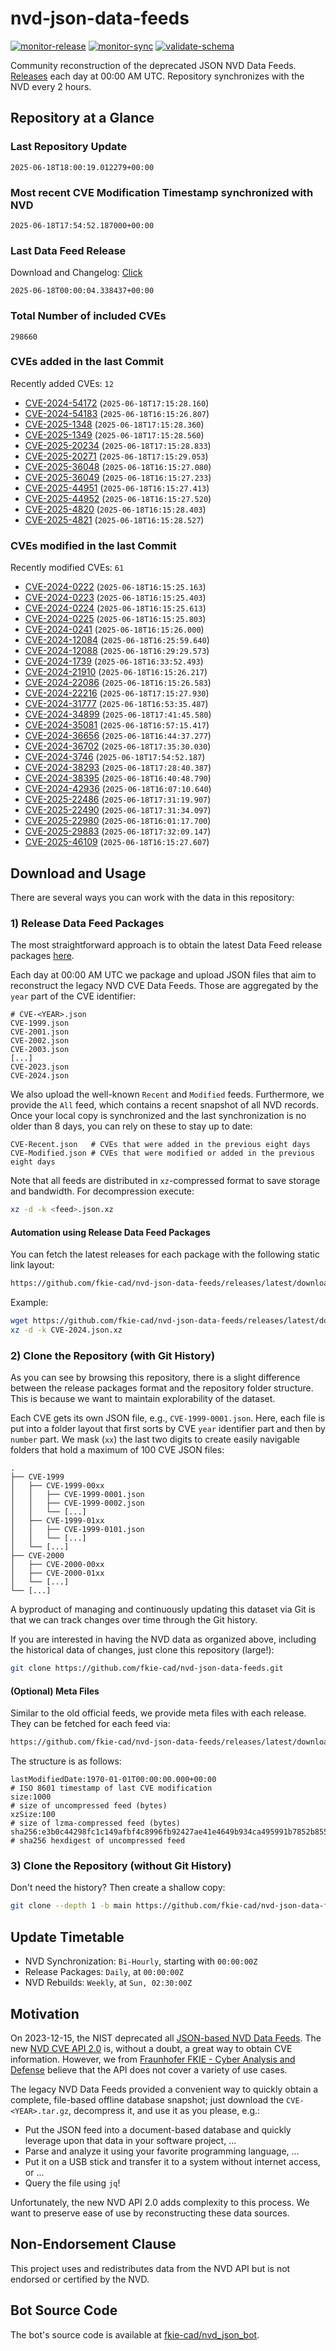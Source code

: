 # nvd-json-data-feeds

[![monitor-release](https://github.com/fkie-cad/nvd-json-data-feeds/actions/workflows/monitor_release.yml/badge.svg)](https://github.com/fkie-cad/nvd-json-data-feeds/actions/workflows/monitor_release.yml)
[![monitor-sync](https://github.com/fkie-cad/nvd-json-data-feeds/actions/workflows/monitor_sync.yml/badge.svg)](https://github.com/fkie-cad/nvd-json-data-feeds/actions/workflows/monitor_sync.yml)
[![validate-schema](https://github.com/fkie-cad/nvd-json-data-feeds/actions/workflows/validate_schema.yml/badge.svg)](https://github.com/fkie-cad/nvd-json-data-feeds/actions/workflows/validate_schema.yml)

Community reconstruction of the deprecated JSON NVD Data Feeds.
[Releases](https://github.com/fkie-cad/nvd-json-data-feeds/releases/latest) each day at 00:00 AM UTC.
Repository synchronizes with the NVD every 2 hours.

## Repository at a Glance

### Last Repository Update

```plain
2025-06-18T18:00:19.012279+00:00
```

### Most recent CVE Modification Timestamp synchronized with NVD

```plain
2025-06-18T17:54:52.187000+00:00
```

### Last Data Feed Release

Download and Changelog: [Click](https://github.com/fkie-cad/nvd-json-data-feeds/releases/latest)

```plain
2025-06-18T00:00:04.338437+00:00
```

### Total Number of included CVEs

```plain
298660
```

### CVEs added in the last Commit

Recently added CVEs: `12`

- [CVE-2024-54172](CVE-2024/CVE-2024-541xx/CVE-2024-54172.json) (`2025-06-18T17:15:28.160`)
- [CVE-2024-54183](CVE-2024/CVE-2024-541xx/CVE-2024-54183.json) (`2025-06-18T16:15:26.807`)
- [CVE-2025-1348](CVE-2025/CVE-2025-13xx/CVE-2025-1348.json) (`2025-06-18T17:15:28.360`)
- [CVE-2025-1349](CVE-2025/CVE-2025-13xx/CVE-2025-1349.json) (`2025-06-18T17:15:28.560`)
- [CVE-2025-20234](CVE-2025/CVE-2025-202xx/CVE-2025-20234.json) (`2025-06-18T17:15:28.833`)
- [CVE-2025-20271](CVE-2025/CVE-2025-202xx/CVE-2025-20271.json) (`2025-06-18T17:15:29.053`)
- [CVE-2025-36048](CVE-2025/CVE-2025-360xx/CVE-2025-36048.json) (`2025-06-18T16:15:27.080`)
- [CVE-2025-36049](CVE-2025/CVE-2025-360xx/CVE-2025-36049.json) (`2025-06-18T16:15:27.233`)
- [CVE-2025-44951](CVE-2025/CVE-2025-449xx/CVE-2025-44951.json) (`2025-06-18T16:15:27.413`)
- [CVE-2025-44952](CVE-2025/CVE-2025-449xx/CVE-2025-44952.json) (`2025-06-18T16:15:27.520`)
- [CVE-2025-4820](CVE-2025/CVE-2025-48xx/CVE-2025-4820.json) (`2025-06-18T16:15:28.403`)
- [CVE-2025-4821](CVE-2025/CVE-2025-48xx/CVE-2025-4821.json) (`2025-06-18T16:15:28.527`)


### CVEs modified in the last Commit

Recently modified CVEs: `61`

- [CVE-2024-0222](CVE-2024/CVE-2024-02xx/CVE-2024-0222.json) (`2025-06-18T16:15:25.163`)
- [CVE-2024-0223](CVE-2024/CVE-2024-02xx/CVE-2024-0223.json) (`2025-06-18T16:15:25.403`)
- [CVE-2024-0224](CVE-2024/CVE-2024-02xx/CVE-2024-0224.json) (`2025-06-18T16:15:25.613`)
- [CVE-2024-0225](CVE-2024/CVE-2024-02xx/CVE-2024-0225.json) (`2025-06-18T16:15:25.803`)
- [CVE-2024-0241](CVE-2024/CVE-2024-02xx/CVE-2024-0241.json) (`2025-06-18T16:15:26.000`)
- [CVE-2024-12084](CVE-2024/CVE-2024-120xx/CVE-2024-12084.json) (`2025-06-18T16:25:59.640`)
- [CVE-2024-12088](CVE-2024/CVE-2024-120xx/CVE-2024-12088.json) (`2025-06-18T16:29:29.573`)
- [CVE-2024-1739](CVE-2024/CVE-2024-17xx/CVE-2024-1739.json) (`2025-06-18T16:33:52.493`)
- [CVE-2024-21910](CVE-2024/CVE-2024-219xx/CVE-2024-21910.json) (`2025-06-18T16:15:26.217`)
- [CVE-2024-22086](CVE-2024/CVE-2024-220xx/CVE-2024-22086.json) (`2025-06-18T16:15:26.583`)
- [CVE-2024-22216](CVE-2024/CVE-2024-222xx/CVE-2024-22216.json) (`2025-06-18T17:15:27.930`)
- [CVE-2024-31777](CVE-2024/CVE-2024-317xx/CVE-2024-31777.json) (`2025-06-18T16:53:35.487`)
- [CVE-2024-34899](CVE-2024/CVE-2024-348xx/CVE-2024-34899.json) (`2025-06-18T17:41:45.580`)
- [CVE-2024-35081](CVE-2024/CVE-2024-350xx/CVE-2024-35081.json) (`2025-06-18T16:57:15.417`)
- [CVE-2024-36656](CVE-2024/CVE-2024-366xx/CVE-2024-36656.json) (`2025-06-18T16:44:37.277`)
- [CVE-2024-36702](CVE-2024/CVE-2024-367xx/CVE-2024-36702.json) (`2025-06-18T17:35:30.030`)
- [CVE-2024-3746](CVE-2024/CVE-2024-37xx/CVE-2024-3746.json) (`2025-06-18T17:54:52.187`)
- [CVE-2024-38293](CVE-2024/CVE-2024-382xx/CVE-2024-38293.json) (`2025-06-18T17:28:40.387`)
- [CVE-2024-38395](CVE-2024/CVE-2024-383xx/CVE-2024-38395.json) (`2025-06-18T16:40:48.790`)
- [CVE-2024-42936](CVE-2024/CVE-2024-429xx/CVE-2024-42936.json) (`2025-06-18T16:07:10.640`)
- [CVE-2025-22486](CVE-2025/CVE-2025-224xx/CVE-2025-22486.json) (`2025-06-18T17:31:19.907`)
- [CVE-2025-22490](CVE-2025/CVE-2025-224xx/CVE-2025-22490.json) (`2025-06-18T17:31:34.097`)
- [CVE-2025-22980](CVE-2025/CVE-2025-229xx/CVE-2025-22980.json) (`2025-06-18T16:01:17.700`)
- [CVE-2025-29883](CVE-2025/CVE-2025-298xx/CVE-2025-29883.json) (`2025-06-18T17:32:09.147`)
- [CVE-2025-46109](CVE-2025/CVE-2025-461xx/CVE-2025-46109.json) (`2025-06-18T16:15:27.607`)


## Download and Usage

There are several ways you can work with the data in this repository:

### 1) Release Data Feed Packages

The most straightforward approach is to obtain the latest Data Feed release packages [here](https://github.com/fkie-cad/nvd-json-data-feeds/releases/latest).

Each day at 00:00 AM UTC we package and upload JSON files that aim to reconstruct the legacy NVD CVE Data Feeds.
Those are aggregated by the `year` part of the CVE identifier:

```
# CVE-<YEAR>.json
CVE-1999.json
CVE-2001.json
CVE-2002.json
CVE-2003.json
[...]
CVE-2023.json
CVE-2024.json
```

We also upload the well-known `Recent` and `Modified` feeds.
Furthermore, we provide the `All` feed, which contains a recent snapshot of all NVD records.
Once your local copy is synchronized and the last synchronization is no older than 8 days, you can rely on these to stay up to date:

```plain
CVE-Recent.json   # CVEs that were added in the previous eight days
CVE-Modified.json # CVEs that were modified or added in the previous eight days
```

Note that all feeds are distributed in `xz`-compressed format to save storage and bandwidth.
For decompression execute:

```sh
xz -d -k <feed>.json.xz
```

#### Automation using Release Data Feed Packages

You can fetch the latest releases for each package with the following static link layout:

```sh
https://github.com/fkie-cad/nvd-json-data-feeds/releases/latest/download/CVE-<YEAR>.json.xz
```

Example:

```sh
wget https://github.com/fkie-cad/nvd-json-data-feeds/releases/latest/download/CVE-2024.json.xz
xz -d -k CVE-2024.json.xz
```

### 2) Clone the Repository (with Git History)

As you can see by browsing this repository, there is a slight difference between the release packages format and the repository folder structure.
This is because we want to maintain explorability of the dataset.

Each CVE gets its own JSON file, e.g., `CVE-1999-0001.json`.
Here, each file is put into a folder layout that first sorts by CVE `year` identifier part and then by `number` part.
We mask (`xx`) the last two digits to create easily navigable folders that hold a maximum of 100 CVE JSON files:

```plain
.
├── CVE-1999
│   ├── CVE-1999-00xx
│   │   ├── CVE-1999-0001.json
│   │   ├── CVE-1999-0002.json
│   │   └── [...]
│   ├── CVE-1999-01xx
│   │   ├── CVE-1999-0101.json
│   │   └── [...]
│   └── [...]
├── CVE-2000
│   ├── CVE-2000-00xx
│   ├── CVE-2000-01xx
│   └── [...]
└── [...]
```

A byproduct of managing and continuously updating this dataset via Git is that we can track changes over time through the Git history.

If you are interested in having the NVD data as organized above, including the historical data of changes, just clone this repository (large!):

```sh
git clone https://github.com/fkie-cad/nvd-json-data-feeds.git
```

#### (Optional) Meta Files

Similar to the old official feeds, we provide meta files with each release. They can be fetched for each feed via:

```sh
https://github.com/fkie-cad/nvd-json-data-feeds/releases/latest/download/CVE-<YEAR>.meta
```

The structure is as follows:

```plain
lastModifiedDate:1970-01-01T00:00:00.000+00:00                          # ISO 8601 timestamp of last CVE modification
size:1000                                                               # size of uncompressed feed (bytes)
xzSize:100                                                              # size of lzma-compressed feed (bytes)
sha256:e3b0c44298fc1c149afbf4c8996fb92427ae41e4649b934ca495991b7852b855 # sha256 hexdigest of uncompressed feed
```

### 3) Clone the Repository (without Git History)

Don't need the history? Then create a shallow copy:

```sh
git clone --depth 1 -b main https://github.com/fkie-cad/nvd-json-data-feeds.git
```


## Update Timetable

* NVD Synchronization: `Bi-Hourly`, starting with `00:00:00Z`
* Release Packages: `Daily`, at `00:00:00Z`
* NVD Rebuilds: `Weekly`, at `Sun, 02:30:00Z`


## Motivation

On 2023-12-15, the NIST deprecated all [JSON-based NVD Data Feeds](https://nvd.nist.gov/vuln/data-feeds#divRetirementBanner-1).
The new [NVD CVE API 2.0](https://nvd.nist.gov/developers/vulnerabilities) is, without a doubt, a great way to obtain CVE information.
However, we from [Fraunhofer FKIE - Cyber Analysis and Defense](https://www.fkie.fraunhofer.de/en/departments/cad.html) believe that the API does not cover a variety of use cases.

The legacy NVD Data Feeds provided a convenient way to quickly obtain a complete, file-based offline database snapshot; just download the `CVE-<YEAR>.tar.gz`, decompress it, and use it as you please, e.g.:

- Put the JSON feed into a document-based database and quickly leverage upon that data in your software project, ...
- Parse and analyze it using your favorite programming language, ...
- Put it on a USB stick and transfer it to a system without internet access, or ...
- Query the file using `jq`!

Unfortunately, the new NVD API 2.0 adds complexity to this process.
We want to preserve ease of use by reconstructing these data sources.

## Non-Endorsement Clause

This project uses and redistributes data from the NVD API but is not endorsed or certified by the NVD.

## Bot Source Code

The bot's source code is available at [fkie-cad/nvd\_json\_bot](https://github.com/fkie-cad/nvd_json_bot).